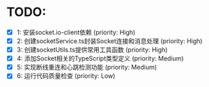 # TODO:

- [x] 1: 安装socket.io-client依赖 (priority: High)
- [x] 2: 创建socketService.ts封装Socket连接和消息处理 (priority: High)
- [x] 3: 创建socketUtils.ts提供常用工具函数 (priority: High)
- [x] 4: 添加Socket相关的TypeScript类型定义 (priority: Medium)
- [x] 5: 实现断线重连和心跳检测功能 (priority: Medium)
- [x] 6: 运行代码质量检查 (priority: Low)
